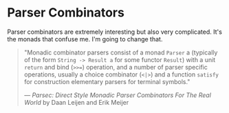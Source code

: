 # Parser Combinators

Parser combinators are extremely interesting but also very complicated. 
It's the monads that confuse me. I'm going to change that.

> "Monadic combinator parsers consist of a monad `Parser` a (typically of the form
>  `String -> Result a` for some functor `Result`) with a unit `return` and bind
>  (`>>=`) operation, and a number of parser specific operations, usually a choice
>  combinator (`<|>`) and a function `satisfy` for construction elementary parsers
>  for terminal symbols."
>
> — *Parsec: Direct Style Monadic Parser Combinators For The Real World* by Daan Leijen and Erik Meijer

